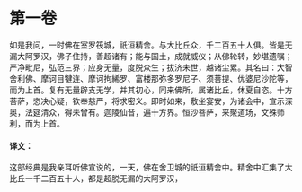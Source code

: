 # 第一卷

如是我问，一时佛在室罗筏城，祇洹精舍。与大比丘众，千二百五十人俱。皆是无漏大阿罗汉，佛子住持，善超诸有；能与国土，成就威仪；从佛轮转，妙堪遗嘱；严净毗尼，弘范三界；应身无量，度脱众生；拔济未世，越诸尘累。其名曰：大智舍利佛、摩诃目犍连、摩诃拘絺罗、富楼那弥多罗尼子、须菩提、优婆尼沙陀等，而为上首。复有无量辟支无学，并其初心，同来佛所，属诸比丘，休夏自恣。十方菩萨，恣决心疑，钦奉慈严，将求密义。即时如来，敷坐宴安，为诸会中，宣示深奥，法筵清众，得未曾有。迦陵仙音，遍十方界。恒沙菩萨，来聚道场，文殊师利，而为上首。



#### 译文：

这部经典是我亲耳听佛宣说的，一天，佛在舍卫城的祇洹精舍中。精舍中汇集了大比丘一千二百五十人，都是超脱无漏的大阿罗汉，

